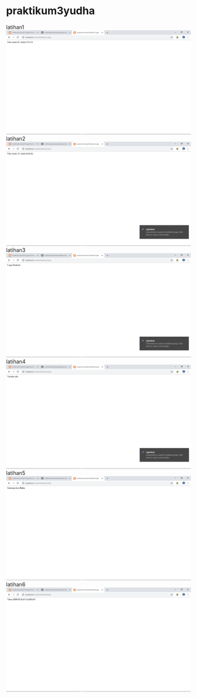 # praktikum3yudha
latihan1
![alt text](https://github.com/YudhaDwipriatma/praktikum3yudha/blob/master/latihan1.png)
latihan2
![alt text](https://github.com/YudhaDwipriatma/praktikum3yudha/blob/master/latihan2.png)
latihan3
![alt text](https://github.com/YudhaDwipriatma/praktikum3yudha/blob/master/latihan3.png)
latihan4
![alt text](https://github.com/YudhaDwipriatma/praktikum3yudha/blob/master/latihan4.png)
latihan5
![alt text](https://github.com/YudhaDwipriatma/praktikum3yudha/blob/master/latihan5.png)
latihan6
![alt text](https://github.com/YudhaDwipriatma/praktikum3yudha/blob/master/latihan6.png)
